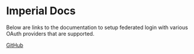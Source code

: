 # Imperial Docs

Below are links to the documentation to setup federated login with various OAuth providers that are supported.

[GitHub](https://github.com/vapor-community/Imperial/blob/master/docs/GitHub/README.md)